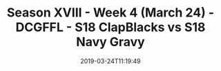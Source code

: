 ---
title: Season XVIII - Week 4 (March 24) - DCGFFL - S18 ClapBlacks vs S18 Navy Gravy
teams-score:
- team: _teams/black.md
  score: 33
- team: _teams/navy.md
  score: 12
mvp: Sasha Buchert (Black), Paul Pham (Navy)
game-ball: ''
season: 16
week: 4
date: '2019-03-24T11:19:49'
pageid: season-xviii-march-24-week-4-6913-vs-6917
---